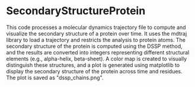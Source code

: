 # SecondaryStructureProtein
This code processes a molecular dynamics trajectory file to compute and visualize the secondary structure of a protein over time. It uses the mdtraj library to load a trajectory and restricts the analysis to protein atoms. The secondary structure of the protein is computed using the DSSP method, and the results are converted into integers representing different structural elements (e.g., alpha-helix, beta-sheet). A color map is created to visually distinguish these structures, and a plot is generated using matplotlib to display the secondary structure of the protein across time and residues. The plot is saved as "dssp_chains.png".
